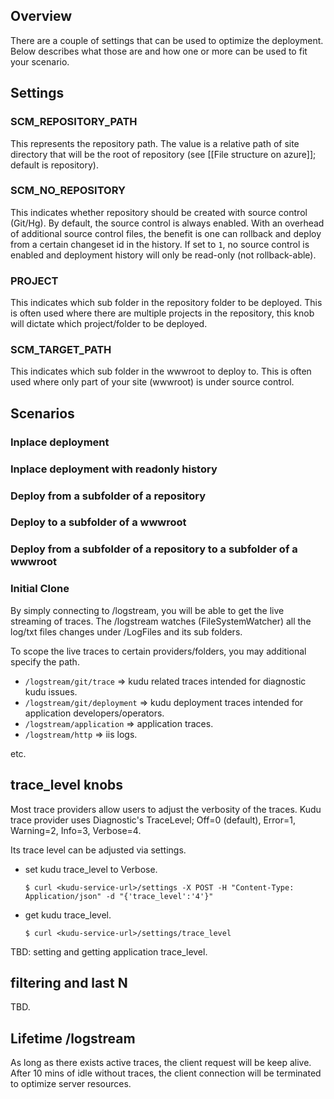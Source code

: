 ## Overview

There are a couple of settings that can be used to optimize the deployment.  Below describes what those are and how one or more can be used to fit your scenario.

## Settings

### SCM_REPOSITORY_PATH
This represents the repository path.  The value is a relative path of site directory that will be the root of repository (see [[File structure on azure]]; default is repository).
  
### SCM_NO_REPOSITORY
This indicates whether repository should be created with source control (Git/Hg).  By default, the source control is always enabled.  With an overhead of additional source control files, the benefit is one can rollback and deploy from a certain changeset id in the history.  If set to `1`, no source control is enabled and deployment history will only be read-only (not rollback-able).  

### PROJECT
This indicates which sub folder in the repository folder to be deployed.  This is often used where there are multiple projects in the repository, this knob will dictate which project/folder to be deployed.  

### SCM_TARGET_PATH
This indicates which sub folder in the wwwroot to deploy to.  This is often used where only part of your site (wwwroot) is under source control. 

## Scenarios
### Inplace deployment
### Inplace deployment with readonly history
### Deploy from a subfolder of a repository
### Deploy to a subfolder of a wwwroot
### Deploy from a subfolder of a repository to a subfolder of a wwwroot
### Initial Clone


By simply connecting to <kudu-service-url>/logstream, you will be able to get the live streaming of traces.  The /logstream watches (FileSystemWatcher) all the log/txt files changes under /LogFiles and its sub folders.   

To scope the live traces to certain providers/folders, you may additional specify the path.

* `/logstream/git/trace` => kudu related traces intended for diagnostic kudu issues.
* `/logstream/git/deployment` => kudu deployment traces intended for application developers/operators.
* `/logstream/application` => application traces.
* `/logstream/http` => iis logs.

etc.

## trace_level knobs

Most trace providers allow users to adjust the verbosity of the traces.  Kudu trace provider uses Diagnostic's TraceLevel; Off=0 (default), Error=1, Warning=2, Info=3, Verbose=4.  

Its trace level can be adjusted via settings.

* set kudu trace_level to Verbose.

  `$ curl <kudu-service-url>/settings -X POST -H "Content-Type: Application/json" -d "{'trace_level':'4'}"` 

* get kudu trace_level.

  `$ curl <kudu-service-url>/settings/trace_level` 
 
TBD: setting and getting application trace_level.

## filtering and last N

TBD.

## Lifetime /logstream

As long as there exists active traces, the client request will be keep alive.  After 10 mins of idle without traces, the client connection will be terminated to optimize server resources.  